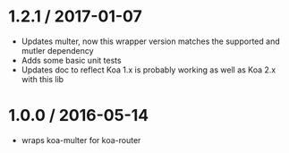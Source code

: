 1.2.1 / 2017-01-07
==================
* Updates multer, now this wrapper version matches the supported and mutler dependency
* Adds some basic unit tests
* Updates doc to reflect Koa 1.x is probably working as well as Koa 2.x with this lib 

1.0.0 / 2016-05-14
==================

* wraps koa-multer for koa-router
